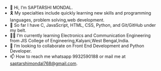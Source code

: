 - 👋 Hi, I’m SAPTARSHI MONDAL.
- 🎗️ My specialties include quickly learning new skills and programming languages, problem solving,web development.
- 🎉 So far I have C,  JavaScript, HTML, CSS,  Python, and Git/GitHub under my belt.
- 🧑‍🎓 I’m currently learning Electronics and Communication Engineering from JIS College of Engineering,Kalyani,West Bengal,India.
- 👀 I’m looking to collaborate on Front End Development and Python Developer.
- 📫 How to reach me whatsapp 9932590188 or mail me at saptarshimondal768@gmail.com.

<!---
Me7rishi/Me7rishi is a ✨ special ✨ repository because its `README.md` (this file) appears on your GitHub profile.
You can click the Preview link to take a look at your changes.
--->
